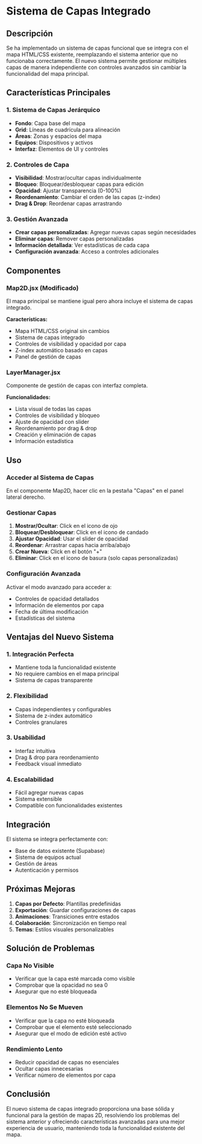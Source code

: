 # Sistema de Capas Integrado

## Descripción

Se ha implementado un sistema de capas funcional que se integra con el mapa HTML/CSS existente, reemplazando el sistema anterior que no funcionaba correctamente. El nuevo sistema permite gestionar múltiples capas de manera independiente con controles avanzados sin cambiar la funcionalidad del mapa principal.

## Características Principales

### 1. Sistema de Capas Jerárquico
- **Fondo**: Capa base del mapa
- **Grid**: Líneas de cuadrícula para alineación
- **Áreas**: Zonas y espacios del mapa
- **Equipos**: Dispositivos y activos
- **Interfaz**: Elementos de UI y controles

### 2. Controles de Capa
- **Visibilidad**: Mostrar/ocultar capas individualmente
- **Bloqueo**: Bloquear/desbloquear capas para edición
- **Opacidad**: Ajustar transparencia (0-100%)
- **Reordenamiento**: Cambiar el orden de las capas (z-index)
- **Drag & Drop**: Reordenar capas arrastrando

### 3. Gestión Avanzada
- **Crear capas personalizadas**: Agregar nuevas capas según necesidades
- **Eliminar capas**: Remover capas personalizadas
- **Información detallada**: Ver estadísticas de cada capa
- **Configuración avanzada**: Acceso a controles adicionales

## Componentes

### Map2D.jsx (Modificado)
El mapa principal se mantiene igual pero ahora incluye el sistema de capas integrado.

**Características:**
- Mapa HTML/CSS original sin cambios
- Sistema de capas integrado
- Controles de visibilidad y opacidad por capa
- Z-index automático basado en capas
- Panel de gestión de capas

### LayerManager.jsx
Componente de gestión de capas con interfaz completa.

**Funcionalidades:**
- Lista visual de todas las capas
- Controles de visibilidad y bloqueo
- Ajuste de opacidad con slider
- Reordenamiento por drag & drop
- Creación y eliminación de capas
- Información estadística

## Uso

### Acceder al Sistema de Capas
En el componente Map2D, hacer clic en la pestaña "Capas" en el panel lateral derecho.

### Gestionar Capas
1. **Mostrar/Ocultar**: Click en el icono de ojo
2. **Bloquear/Desbloquear**: Click en el icono de candado
3. **Ajustar Opacidad**: Usar el slider de opacidad
4. **Reordenar**: Arrastrar capas hacia arriba/abajo
5. **Crear Nueva**: Click en el botón "+"
6. **Eliminar**: Click en el icono de basura (solo capas personalizadas)

### Configuración Avanzada
Activar el modo avanzado para acceder a:
- Controles de opacidad detallados
- Información de elementos por capa
- Fecha de última modificación
- Estadísticas del sistema

## Ventajas del Nuevo Sistema

### 1. Integración Perfecta
- Mantiene toda la funcionalidad existente
- No requiere cambios en el mapa principal
- Sistema de capas transparente

### 2. Flexibilidad
- Capas independientes y configurables
- Sistema de z-index automático
- Controles granulares

### 3. Usabilidad
- Interfaz intuitiva
- Drag & drop para reordenamiento
- Feedback visual inmediato

### 4. Escalabilidad
- Fácil agregar nuevas capas
- Sistema extensible
- Compatible con funcionalidades existentes

## Integración

El sistema se integra perfectamente con:
- Base de datos existente (Supabase)
- Sistema de equipos actual
- Gestión de áreas
- Autenticación y permisos

## Próximas Mejoras

1. **Capas por Defecto**: Plantillas predefinidas
2. **Exportación**: Guardar configuraciones de capas
3. **Animaciones**: Transiciones entre estados
4. **Colaboración**: Sincronización en tiempo real
5. **Temas**: Estilos visuales personalizables

## Solución de Problemas

### Capa No Visible
- Verificar que la capa esté marcada como visible
- Comprobar que la opacidad no sea 0
- Asegurar que no esté bloqueada

### Elementos No Se Mueven
- Verificar que la capa no esté bloqueada
- Comprobar que el elemento esté seleccionado
- Asegurar que el modo de edición esté activo

### Rendimiento Lento
- Reducir opacidad de capas no esenciales
- Ocultar capas innecesarias
- Verificar número de elementos por capa

## Conclusión

El nuevo sistema de capas integrado proporciona una base sólida y funcional para la gestión de mapas 2D, resolviendo los problemas del sistema anterior y ofreciendo características avanzadas para una mejor experiencia de usuario, manteniendo toda la funcionalidad existente del mapa.
